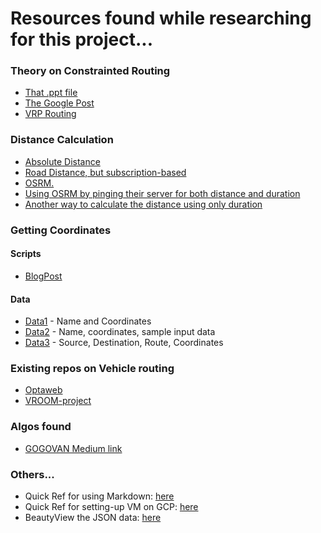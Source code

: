 # Resources found while researching for this project...


### Theory on Constrainted Routing
* [That .ppt file](http://egon.cheme.cmu.edu/ewo/docs/EWO_seminar_van_Hoeve.pdf "Title")
* [The Google Post](https://developers.google.com/optimization/routing/cvrp "Title")
* [VRP Routing](https://developers.google.com/optimization/routing/vrp "Title")

### Distance Calculation
* [Absolute Distance](https://stackoverflow.com/questions/1502590/calculate-distance-between-two-points-in-google-maps-v3 "Title")
* [Road Distance, but subscription-based](https://gis.stackexchange.com/questions/15199/looking-for-free-web-service-that-calculates-driving-distance-between-2-addresse "Title")
* [OSRM.](http://project-osrm.org/  "Title")
* [Using OSRM by pinging their server for both distance and duration](https://github.com/Project-OSRM/osrm-backend/issues/1353#issuecomment-388861502)
* [Another way to calculate the distance using only duration](https://github.com/Project-OSRM/osrm-backend/issues/1353#issuecomment-378575752)

### Getting Coordinates
#### Scripts
* [BlogPost](https://amaral.northwestern.edu/blog/getting-long-lat-list-cities "Title")
#### Data
* [Data1](https://gist.github.com/lxbarth/8f101973e1d6c6f8efda) - Name and Coordinates
* [Data2](https://github.com/mikelmaron/Cartonama/blob/master/data/busstops-bangalore.xml) - Name, coordinates, sample input data
* [Data3](https://github.com/geohacker/bmtc/blob/master/data/bmtc_dump.csv) - Source, Destination, Route, Coordinates

### Existing repos on Vehicle routing
* [Optaweb](https://github.com/kiegroup/optaweb-vehicle-routing)
* [VROOM-project](https://github.com/VROOM-Project/vroom)

### Algos found
* [GOGOVAN Medium link](https://medium.com/gogovan-technology/improving-operations-with-route-optimization-e032d8bf5edc)


### Others...


* Quick Ref for using Markdown: [here](https://en.support.wordpress.com/markdown-quick-reference/ "Title")
* Quick Ref for setting-up VM on GCP: [here](https://www.youtube.com/watch?v=2d5LzJNj46w "Yoututbe Video")
* BeautyView the JSON data: [here](https://codebeautify.org/jsonviewer)
